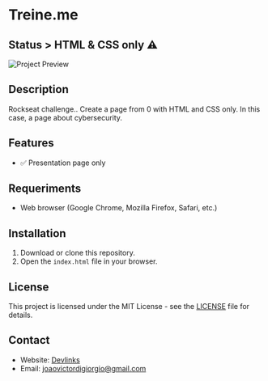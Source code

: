 # Treine.me

## Status > HTML & CSS only ⚠️

![Project Preview](https://i.imgur.com/PuebsUx.jpg)

## Description

Rockseat challenge.. Create a page from 0 with HTML and CSS only.
In this case, a page about cybersecurity.
## Features

- ✅ Presentation page only


## Requeriments 

- Web browser (Google Chrome, Mozilla Firefox, Safari, etc.)

## Installation

1. Download or clone this repository.
2. Open the `index.html` file in your browser.

## License

This project is licensed under the MIT License - see the [LICENSE](LICENSE) file for details.

## Contact

- Website: [Devlinks](https://joaodigiorgio.github.io/new-project/)
- Email: joaovictordigiorgio@gmail.com

